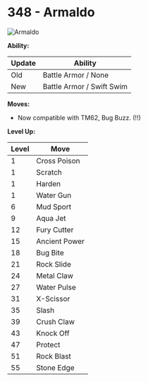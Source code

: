 # 348 - Armaldo
![][348]

**Ability:**

Update | Ability
---    | ---
Old    | Battle Armor / None
New    | Battle Armor / Swift Swim

**Moves:**

 - Now compatible with TM62, Bug Buzz. (!!)

**Level Up:**

Level | Move
---   | ---
  1   | Cross Poison
  1   | Scratch
  1   | Harden
  1   | Water Gun
  6   | Mud Sport
  9   | Aqua Jet
 12   | Fury Cutter
 15   | Ancient Power
 18   | Bug Bite
 21   | Rock Slide
 24   | Metal Claw
 27   | Water Pulse
 31   | X-Scissor
 35   | Slash
 39   | Crush Claw
 43   | Knock Off
 47   | Protect
 51   | Rock Blast
 55   | Stone Edge



[348]: https://raw.githubusercontent.com/PokeAPI/sprites/master/sprites/pokemon/348.png "Armaldo"
